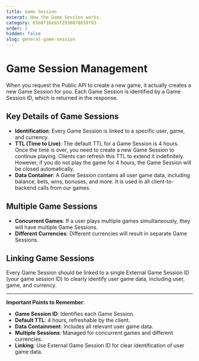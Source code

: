```yaml
---
title: Game Session
excerpt: How the Game Session works.
category: 65b8f16eb5f2930078659f93
order: 2
hidden: false
slug: general-game-session
---
```


# Game Session Management

When you request the Public API to create a new game, it actually creates a new Game Session for you. Each Game Session is identified by a Game Session ID, which is returned in the response.

## Key Details of Game Sessions

- **Identification**: Every Game Session is linked to a specific user, game, and currency.
- **TTL (Time to Live)**: The default TTL for a Game Session is 4 hours. Once the time is over, you need to create a new Game Session to continue playing. Clients can refresh this TTL to extend it indefinitely. However, if you do not play the game for 4 hours, the Game Session will be closed automatically.
- **Data Container**: A Game Session contains all user game data, including balance, bets, wins, bonuses, and more. It is used in all client-to-backend calls from our games.

## Multiple Game Sessions

- **Concurrent Games**: If a user plays multiple games simultaneously, they will have multiple Game Sessions.
- **Different Currencies**: Different currencies will result in separate Game Sessions.

## Linking Game Sessions

Every Game Session should be linked to a single External Game Session ID (your game session ID) to clearly identify user game data, including user, game, and currency.

***

**Important Points to Remember**:

- **Game Session ID**: Identifies each Game Session.
- **Default TTL**: 4 hours, refreshable by the client.
- **Data Containment**: Includes all relevant user game data.
- **Multiple Sessions**: Managed for concurrent games and different currencies.
- **Linking**: Use External Game Session ID for clear identification of user game data.
